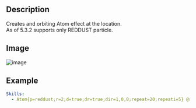 ## Description 
Creates and orbiting Atom effect at the location.            
As of 5.3.2 supports only REDDUST particle.

Image
-----
![image](https://i.gyazo.com/1be940cdb7b743e99abe5b206f9da8ef.png)

Example
-------
```yaml
Skills:
  - Atom{p=reddust;r=2;d=true;dr=true;dir=1,0,0;repeat=20;repeati=5} @selflocation{y=2} ~onSwing